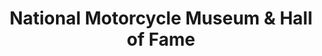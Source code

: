---
layout: repo
title: "National Motorcycle Museum & Hall of Fame"
id: 11946
permalink: repos/11946/
---